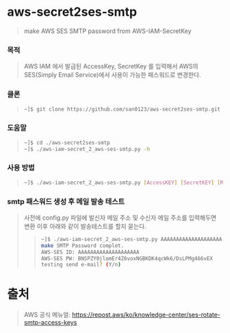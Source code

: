 # aws-secret2ses-smtp
> make AWS SES SMTP password from AWS-IAM-SecretKey
### 목적
> AWS IAM 에서 발급된 AccessKey, SecretKey 를 입력해서 AWS의 SES(Simply Email Service)에서 사용이 가능한 패스워드로 변경한다.
### 클론
> ```bash
> ~]$ git clone https://github.com/san0123/aws-secret2ses-smtp.git
> ```
### 도움말
> ```bash
> ~]$ cd ./aws-secret2ses-smtp
> ~]$ ./aws-iam-secret_2_aws-ses-smtp.py -h
> ```
### 사용 방법
> ```bash
> ~]$ ./aws-iam-secret_2_aws-ses-smtp.py [AccessKEY] [SecretKEY] [REGION]
> ```
### smtp 패스워드 생성 후 메일 발송 테스트
> 사전에 config.py 파일에 발신자 메일 주소 및 수신자 메일 주소를 입력해두면 변환 이후 아래와 같이 발송테스트를 할지 묻는다.
>> ```bash
>> ~]$ ./aws-iam-secret_2_aws-ses-smtp.py AAAAAAAAAAAAAAAAAAAA YOURKEYrrpg/JHpyvtStUVcAV9177EAKKmDP37P us-east-1
>> make SMTP Password complet.
>> AWS-SES ID: AAAAAAAAAAAAAAAAAAAA
>> AWS-SES PW: BNSPZY0jlomEr4Z6voxNGBKDK4qcWk6/DsLPMg466vEX
>> testing send e-mail? (Y/n)
>> ```
# 출처
> AWS 공식 메뉴얼: https://repost.aws/ko/knowledge-center/ses-rotate-smtp-access-keys
